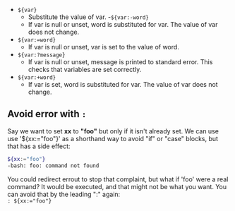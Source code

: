 - `${var}`
  - Substitute the value of var.
-`${var:-word}`
  - If var is null or unset, word is substituted for var. The value of var does not change.
- `${var:=word}`
  - If var is null or unset, var is set to the value of word.
- `${var:?message}`
  - If var is null or unset, message is printed to standard error. This checks that variables are set correctly.
- `${var:+word}`
  - If var is set, word is substituted for var. The value of var does not change.

## Avoid error with `:`
Say we want to set **xx** to **"foo"** but only if it isn't already set. We can use use '${xx:="foo"}' as a shorthand way to avoid "if" or "case" blocks, but that has a side effect:
```bash
${xx:="foo"}
-bash: foo: command not found
```

  You could redirect errout to stop that complaint, but what if 'foo' were a real command? It would be executed, and that might not be what you want. You can avoid that by the leading ":" again: <br/>
  `: ${xx:="foo"}`
